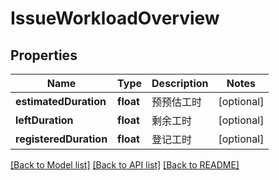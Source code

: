 # IssueWorkloadOverview

## Properties

Name | Type | Description | Notes
------------ | ------------- | ------------- | -------------
**estimatedDuration** | **float** | 预预估工时 | [optional] 
**leftDuration** | **float** | 剩余工时 | [optional] 
**registeredDuration** | **float** | 登记工时 | [optional] 

[[Back to Model list]](../../README.md#documentation-for-models) [[Back to API list]](../../README.md#documentation-for-api-endpoints) [[Back to README]](../../README.md)


